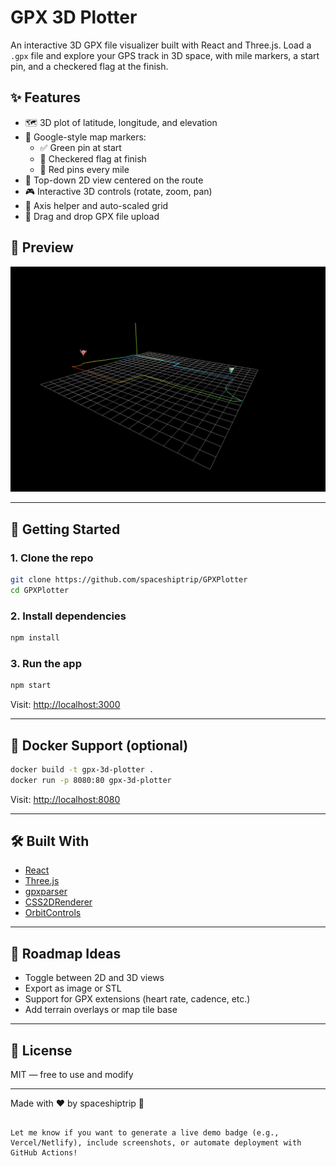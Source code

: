 # GPX 3D Plotter

An interactive 3D GPX file visualizer built with React and Three.js. Load a `.gpx` file and explore your GPS track in 3D space, with mile markers, a start pin, and a checkered flag at the finish.

## ✨ Features

- 🗺️ 3D plot of latitude, longitude, and elevation
- 📍 Google-style map markers:
  - ✅ Green pin at start
  - 🏁 Checkered flag at finish
  - 🔴 Red pins every mile
- 📏 Top-down 2D view centered on the route
- 🎮 Interactive 3D controls (rotate, zoom, pan)
- 🧭 Axis helper and auto-scaled grid
- 📁 Drag and drop GPX file upload

## 📸 Preview

![GPX 3D Plot Screenshot](public/screenshot.png)

---

## 🚀 Getting Started

### 1. Clone the repo

```bash
git clone https://github.com/spaceshiptrip/GPXPlotter
cd GPXPlotter
````

### 2. Install dependencies

```bash
npm install
```

### 3. Run the app

```bash
npm start
```

Visit: [http://localhost:3000](http://localhost:3000)

---

## 🐳 Docker Support (optional)

```bash
docker build -t gpx-3d-plotter .
docker run -p 8080:80 gpx-3d-plotter
```

Visit: [http://localhost:8080](http://localhost:8080)

---

## 🛠️ Built With

* [React](https://reactjs.org/)
* [Three.js](https://threejs.org/)
* [gpxparser](https://www.npmjs.com/package/gpxparser)
* [CSS2DRenderer](https://threejs.org/docs/#examples/en/renderers/CSS2DRenderer)
* [OrbitControls](https://threejs.org/docs/#examples/en/controls/OrbitControls)

---

## 📌 Roadmap Ideas

* Toggle between 2D and 3D views
* Export as image or STL
* Support for GPX extensions (heart rate, cadence, etc.)
* Add terrain overlays or map tile base

---

## 📄 License

MIT — free to use and modify

---

Made with ❤️ by spaceshiptrip 🚀

```

Let me know if you want to generate a live demo badge (e.g., Vercel/Netlify), include screenshots, or automate deployment with GitHub Actions!
```

